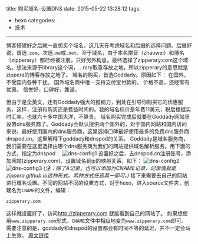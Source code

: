 title: 购买域名-设置DNS
date: 2015-05-22 13:28:12
tags:
- hexo
categories:
- 技术
---
博客搭建好之后就一直想买个域名，这几天在考虑域名和后缀的选择问题。<!--more-->后缀好说，首选``.com``，次选``.me``或``.net``。至于域名，由于本名拼音（zhaowei）和博名（zipperary）都已经被注册，只好另外构思。最终选择了zipperary.com这个域名。想法来源于library这个词，...rary取意存放之地，所以zipperary的意思就是zippera的博客存放之地了。
域名的购买，首选Goddady。原因如下：
在国外，不受国内各种干扰。
国外域名商中唯一支持支付宝付款的。
价格不高，还经常有优惠。
信誉好，口碑好，靠谱。

但由于是全英文，还有Goddady强大的推销力，到处在引导你购买它的优惠服务，这样，注册和购买还是费些时间的。我的域名标价是年费11美元，税后根据实时汇率，也就六十多中国大洋，不算贵。
域名购买完成后就要在Goddady网站里设置dns服务商了。Goddady会默认提供两个国外的，对于国内网站和国内访问来说，最好使用国内的dns服务商，这里选择口碑最好使用最多的免费dns服务商dnspod.cn。这里解释下goddady和dnspod的关系。
Goddady是域名服务商，我们需要在这里选择由哪个dns服务商为我们的网站提供域名解析服务。用下面的方式，指定为dnspod：
![dns-config1](http://ww4.sinaimg.cn/large/5e8cb366jw1e538mz2fwaj20m60c8dhg.jpg)
设置好之后，去dnspod.cn注册账号，添加网站(zipperary.com)，设置域名到ip的映射关系，如下：
![dns-config2](http://ww3.sinaimg.cn/large/5e8cb366jw1e538pcdcxtj20tt0at75b.jpg)
![dns-config3](http://ww2.sinaimg.cn/large/5e8cb366jw1e538q78xoqj20st0aowfq.jpg)
*(注：除了A记录，也可以添加为CNAME记录，记录值就是zippera.github.io这种形式。两种方式任选其一即可。)*
接下来需要去自己的网站进行域名设置。不同的网站不同的设置方式，对于hexo，进入source文件夹，创建名为``CNAME``的文件，编辑：
```bash
zipperary.com
```
这样就设置好了，访问<http://zipperary.com> 就能看到自己的网站了。
如果想使用``www.zipperary.com``形式，``CNAME``文件中相应地变为``www.zipperary.com``即可。
需要注意的是，goddady和dnspod的设置都会有时间不等的延迟，并不一定会马上生效。
[原文链接](http://zipperary.com/2013/05/27/domain-name-and-dns/)